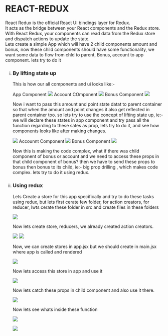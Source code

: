 <h1>REACT-REDUX</h1>
<p>React Redux is the official React UI bindings layer for Redux.<br/>
It acts as the bridge between your React components and the Redux store.<br/>
With React Redux, your components can read data from the Redux store and dispatch actions to update the state.<br/>Lets create a simple App which will have 2 child components amount and bonus, now these child components should have some functionality, we want some data to flow from chld to parent, Bonus, account to app component. lets try to do it</p>
<ol type="i">
<li>

 <h3>By lifting state up</h3>
  <p>This is how our all components and ui looks like:-</p>
  App Component
  <img src="./reduximg/rwr1.png"/>
  Account COmponent
  <img src="./reduximg/rwr2.png"/>
  Bonus Component
  <img src="./reduximg/rwr3.png"/>
  <p>Now i want to pass this amount and point state datat to parent container so that when the amount and point changes it also get reflected in parent container too. so lets try to use the concept of lifting state up, ie:- we will declare these states in app component and try pass all the function regarding to these sates as prop, lets try to do it, and see how components looks like after making changes.</p>
  <img src="./reduximg/rwr4.png"/>
  Accounnt Component
  <img src="./reduximg/rwr5.png"/>
  Bonus Component
  <img src="./reduximg/rwr6.png"/>
  <p>Now this is making the code complex, what if there was child component of bonus or account and we need to access these props in that child component of bonus? then we have to send these props to bonus then bonus to its child, ie:- big prop drilling , which makes code complex. lets try to do it using redux.</p>
</li>

<li>
<h3>Using redux</h3>
<p>Lets Create a store for this app specifically and try to do these tasks using redux, but lets first cerate few folder, for action creators, for reducer, lwts cerate these folder in src and create files in these folders</p>
<img src="reduximg/rr1.png"/>
<p>Now lets create store, reducers, we already created action creators.</p>
<img src="reduximg/rr2.png"/>
<img src="reduximg/rr3.png"/>
<p>Now, we can create stores in app.jsx but we should create in main.jsx where app is called and rendered</p>
<img src="reduximg/rr4.png">
<p>Now lets access this store in app and use it</p>
<img src="reduximg/rr5.png">
<p>Now lets catch these props in child component and also use it there.</p>
<img src="reduximg/rr6.png">
<p>Now lets see whats inside these function</p>
<img src="reduximg/rr7.png">
<p></p>
<img src="reduximg/rr8.png">
<p></p>
</li>
</ol>
